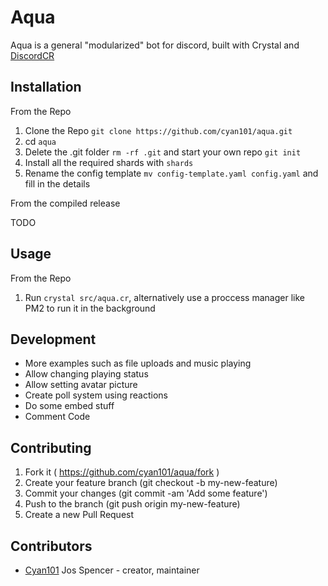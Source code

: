 # Aqua

Aqua is a general "modularized" bot for discord, built with Crystal and [DiscordCR](https://github.com/meew0/discordcr)

## Installation

From the Repo

1. Clone the Repo `git clone https://github.com/cyan101/aqua.git`
2. cd `aqua`
3. Delete the .git folder `rm -rf .git` and start your own repo `git init`
4. Install all the required shards with `shards`
5. Rename the config template `mv config-template.yaml config.yaml` and fill in the details

From the compiled release

TODO

## Usage

From the Repo

1. Run `crystal src/aqua.cr`, alternatively use a proccess manager like PM2 to run it in the background

## Development

* More examples such as file uploads and music playing
* Allow changing playing status
* Allow setting avatar picture
* Create poll system using reactions
* Do some embed stuff
* Comment Code

## Contributing

1. Fork it ( https://github.com/cyan101/aqua/fork )
2. Create your feature branch (git checkout -b my-new-feature)
3. Commit your changes (git commit -am 'Add some feature')
4. Push to the branch (git push origin my-new-feature)
5. Create a new Pull Request

## Contributors

- [Cyan101](https://github.com/cyan101) Jos Spencer - creator, maintainer
